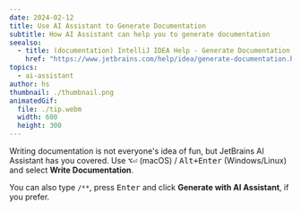 ```yaml
---
date: 2024-02-12
title: Use AI Assistant to Generate Documentation
subtitle: How AI Assistant can help you to generate documentation
seealso:
  - title: (documentation) IntelliJ IDEA Help - Generate Documentation
    href: "https://www.jetbrains.com/help/idea/generate-documentation.html"
topics:
  - ai-assistant
author: hs
thumbnail: ./thumbnail.png
animatedGif:
  file: ./tip.webm
  width: 600
  height: 300
---
```


Writing documentation is not everyone's idea of fun, but JetBrains AI Assistant has you covered. Use <kbd>⌥⏎</kbd> (macOS) / <kbd>Alt+Enter</kbd> (Windows/Linux) and select **Write Documentation**.

You can also type `/**`, press <kbd>Enter</kbd> and click **Generate with AI Assistant**, if you prefer.
